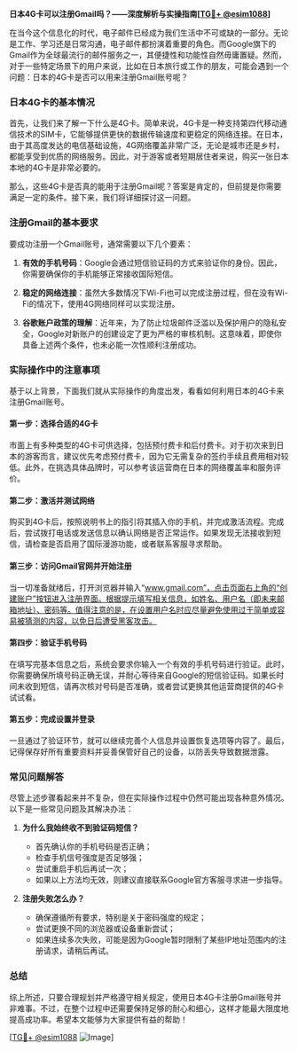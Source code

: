 **日本4G卡可以注册Gmail吗？——深度解析与实操指南[[TG💪+ @esim1088](https://t.me/s/esim1088)]**

在当今这个信息化的时代，电子邮件已经成为我们生活中不可或缺的一部分。无论是工作、学习还是日常沟通，电子邮件都扮演着重要的角色。而Google旗下的Gmail作为全球最流行的邮件服务之一，其便捷性和功能性自然毋庸置疑。然而，对于一些特定场景下的用户来说，比如在日本旅行或工作的朋友，可能会遇到一个问题：日本的4G卡是否可以用来注册Gmail账号呢？

### 日本4G卡的基本情况

首先，让我们来了解一下什么是4G卡。简单来说，4G卡是一种支持第四代移动通信技术的SIM卡，它能够提供更快的数据传输速度和更稳定的网络连接。在日本，由于其高度发达的电信基础设施，4G网络覆盖非常广泛，无论是城市还是乡村，都能享受到优质的网络服务。因此，对于游客或者短期居住者来说，购买一张日本本地的4G卡是非常必要的。

那么，这些4G卡是否真的能用于注册Gmail呢？答案是肯定的，但前提是你需要满足一定的条件。接下来，我们将详细探讨这一问题。

### 注册Gmail的基本要求

要成功注册一个Gmail账号，通常需要以下几个要素：

1. **有效的手机号码**：Google会通过短信验证码的方式来验证你的身份。因此，你需要确保你的手机能够正常接收国际短信。
   
2. **稳定的网络连接**：虽然大多数情况下Wi-Fi也可以完成注册过程，但在没有Wi-Fi的情况下，使用4G网络同样可以实现注册。

3. **谷歌账户政策的理解**：近年来，为了防止垃圾邮件泛滥以及保护用户的隐私安全，Google对新账户的创建设定了更为严格的审核机制。这意味着，即使你具备上述两个条件，也未必能一次性顺利注册成功。

### 实际操作中的注意事项

基于以上背景，下面我们就从实际操作的角度出发，看看如何利用日本的4G卡来注册Gmail账号。

#### 第一步：选择合适的4G卡

市面上有多种类型的4G卡可供选择，包括预付费卡和后付费卡。对于初次来到日本的游客而言，建议优先考虑预付费卡，因为它无需复杂的签约手续且费用相对较低。此外，在挑选具体品牌时，可以参考该运营商在日本的网络覆盖率和服务评价。

#### 第二步：激活并测试网络

购买到4G卡后，按照说明书上的指引将其插入你的手机，并完成激活流程。完成后，尝试拨打电话或发送信息以确认网络是否正常运作。如果发现无法接收到短信，请检查是否启用了国际漫游功能，或者联系客服寻求帮助。

#### 第三步：访问Gmail官网并开始注册

当一切准备就绪后，打开浏览器并输入“www.gmail.com”，点击页面右上角的“创建账户”按钮进入注册界面。根据提示填写相关信息，如姓名、用户名（即未来邮箱地址）、密码等。值得注意的是，在设置用户名时应尽量避免使用过于简单或容易被猜测的内容，以免日后遭受黑客攻击。

#### 第四步：验证手机号码

在填写完基本信息之后，系统会要求你输入一个有效的手机号码进行验证。此时，你需要确保所填号码正确无误，并耐心等待来自Google的短信验证码。如果长时间未收到短信，请再次核对号码是否准确，或者尝试更换其他运营商提供的4G卡试试看。

#### 第五步：完成设置并登录

一旦通过了验证环节，就可以继续完善个人信息并设置恢复选项等内容了。最后，记得保存好所有重要资料并妥善保管好自己的设备，以防丢失导致数据泄露。

### 常见问题解答

尽管上述步骤看起来并不复杂，但在实际操作过程中仍然可能出现各种意外情况。以下是一些常见问题及其解决办法：

1. **为什么我始终收不到验证码短信？**
   - 首先确认你的手机号码是否正确；
   - 检查手机信号强度是否足够强；
   - 尝试重启手机后再试一次；
   - 如果以上方法均无效，则建议直接联系Google官方客服寻求进一步指导。

2. **注册失败怎么办？**
   - 确保遵循所有要求，特别是关于密码强度的规定；
   - 尝试更换不同的浏览器或设备重新尝试；
   - 如果连续多次失败，可能是因为Google暂时限制了某些IP地址范围内的注册请求，请稍后再试。

### 总结

综上所述，只要合理规划并严格遵守相关规定，使用日本4G卡注册Gmail账号并非难事。不过，在整个过程中还需要保持足够的耐心和细心，这样才能最大限度地提高成功率。希望本文能够为大家提供有益的帮助！

[[TG💪+ @esim1088](https://t.me/s/esim1088) ![Image](https://i.postimg.cc/4NQfJmqS/Snipaste-2025-05-13-00-14-12.png)]